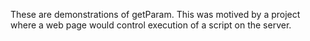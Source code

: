These are demonstrations of getParam.  This was motived by a project where a web page would control execution of a script on the server.
